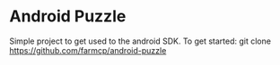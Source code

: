 Android Puzzle
==============

Simple project to get used to the android SDK. To get started:
    git clone https://github.com/farmcp/android-puzzle
